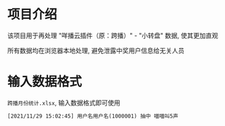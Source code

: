 # 项目介绍

该项目用于再处理 "咩播云插件（原：跨播）" - "小转盘" 数据, 使其更加直观

所有数据均在浏览器本地处理, 避免泄露中奖用户信息给无关人员

# 输入数据格式

`跨播月份统计.xlsx`, 输入数据格式即可使用

```txt
[2021/11/29 15:02:45] 用户名用户名(1000001) 抽中 喵喵叫5声
```
